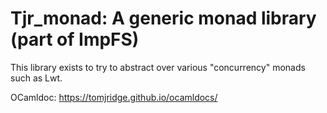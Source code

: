 # Tjr_monad: A generic monad library (part of ImpFS)

This library exists to try to abstract over various "concurrency"
monads such as Lwt.

OCamldoc: <https://tomjridge.github.io/ocamldocs/>
